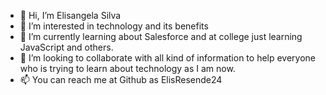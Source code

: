 - 👋 Hi, I’m Elisangela Silva
- 👀 I’m interested in technology and its benefits
- 🌱 I’m currently learning about Salesforce and at college just learning JavaScript and others.
- 💞️ I’m looking to collaborate with all kind of information to help everyone who is trying to learn about technology as I am now. 
- 📫 You can reach me at Github as ElisResende24

<!---
ElisResende24/ElisResende24 is a ✨ special ✨ repository because its `README.md` (this file) appears on your GitHub profile.
You can click the Preview link to take a look at your changes.
--->
